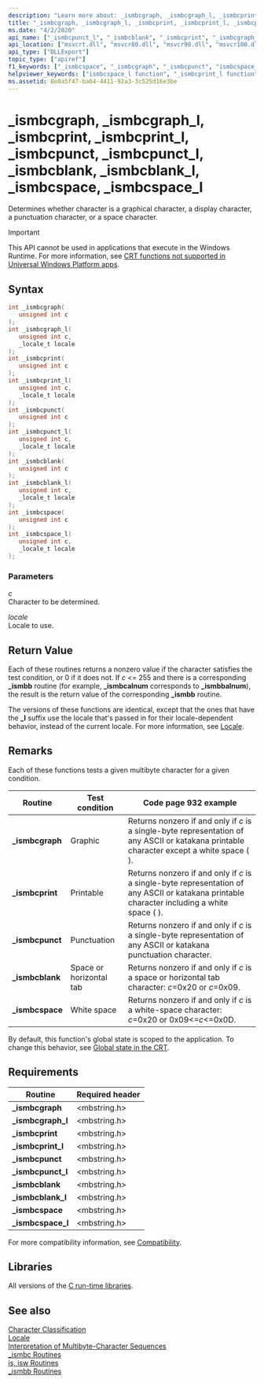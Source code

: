 ```yaml
---
description: "Learn more about: _ismbcgraph, _ismbcgraph_l, _ismbcprint, _ismbcprint_l, _ismbcpunct, _ismbcpunct_l, _ismbcblank, _ismbcblank_l, _ismbcspace, _ismbcspace_l"
title: "_ismbcgraph, _ismbcgraph_l, _ismbcprint, _ismbcprint_l, _ismbcpunct, _ismbcpunct_l, _ismbcblank, _ismbcblank_l, _ismbcspace, _ismbcspace_l"
ms.date: "4/2/2020"
api_name: ["_ismbcpunct_l", "_ismbcblank", "_ismbcprint", "_ismbcgraph_l", "_ismbcblank_l", "_ismbcpunct", "_ismbcprint_l", "_ismbcspace_l", "_ismbcspace", "_ismbcgraph", "_o__ismbcblank", "_o__ismbcblank_l", "_o__ismbcgraph", "_o__ismbcgraph_l", "_o__ismbcprint", "_o__ismbcprint_l", "_o__ismbcpunct", "_o__ismbcpunct_l", "_o__ismbcspace", "_o__ismbcspace_l"]
api_location: ["msvcrt.dll", "msvcr80.dll", "msvcr90.dll", "msvcr100.dll", "msvcr100_clr0400.dll", "msvcr110.dll", "msvcr110_clr0400.dll", "msvcr120.dll", "msvcr120_clr0400.dll", "ucrtbase.dll", "api-ms-win-crt-multibyte-l1-1-0.dll", "api-ms-win-crt-private-l1-1-0.dll"]
api_type: ["DLLExport"]
topic_type: ["apiref"]
f1_keywords: ["_ismbcspace", "_ismbcgraph", "_ismbcpunct", "ismbcspace_l", "ismbcgraph", "_ismbcgraph_l", "_ismbcprint", "_ismbcspace_l", "ismbcprint", "ismbcgraph_l", "ismbcspace", "ismbcpunct"]
helpviewer_keywords: ["ismbcspace_l function", "_ismbcprint_l function", "ismbcspace function", "ismbcpunct function", "_ismbcspace_l function", "_ismbcprint function", "ismbcprint function", "_ismbcgraph function", "ismbcgraph_l function", "_ismbcpunct_l function", "ismbcpunct_l function", "ismbcprint_l function", "_ismbcpunct function", "ismbcgraph function", "_ismbcgraph_l function", "_ismbcspace function"]
ms.assetid: 8e0a5f47-ba64-4411-92a3-3c525d16e3be
---
```

# _ismbcgraph, _ismbcgraph_l, _ismbcprint, _ismbcprint_l, _ismbcpunct, _ismbcpunct_l, _ismbcblank, _ismbcblank_l, _ismbcspace, _ismbcspace_l

Determines whether character is a graphical character, a display character, a punctuation character, or a space character.

> [!IMPORTANT]
> This API cannot be used in applications that execute in the Windows Runtime. For more information, see [CRT functions not supported in Universal Windows Platform apps](../../cppcx/crt-functions-not-supported-in-universal-windows-platform-apps.md).

## Syntax

```C
int _ismbcgraph(
   unsigned int c
);
int _ismbcgraph_l(
   unsigned int c,
   _locale_t locale
);
int _ismbcprint(
   unsigned int c
);
int _ismbcprint_l(
   unsigned int c,
   _locale_t locale
);
int _ismbcpunct(
   unsigned int c
);
int _ismbcpunct_l(
   unsigned int c,
   _locale_t locale
);
int _ismbcblank(
   unsigned int c
);
int _ismbcblank_l(
   unsigned int c,
   _locale_t locale
);
int _ismbcspace(
   unsigned int c
);
int _ismbcspace_l(
   unsigned int c,
   _locale_t locale
);
```

### Parameters

*c*<br/>
Character to be determined.

*locale*<br/>
Locale to use.

## Return Value

Each of these routines returns a nonzero value if the character satisfies the test condition, or 0 if it does not. If *c* <= 255 and there is a corresponding **_ismbb** routine (for example, **_ismbcalnum** corresponds to **_ismbbalnum**), the result is the return value of the corresponding **_ismbb** routine.

The versions of these functions are identical, except that the ones that have the **_l** suffix use the locale that's passed in for their locale-dependent behavior, instead of the current locale. For more information, see [Locale](../../c-runtime-library/locale.md).

## Remarks

Each of these functions tests a given multibyte character for a given condition.

|Routine|Test condition|Code page 932 example|
|-------------|--------------------|---------------------------|
|**_ismbcgraph**|Graphic|Returns nonzero if and only if *c* is a single-byte representation of any ASCII or katakana printable character except a white space ( ).|
|**_ismbcprint**|Printable|Returns nonzero if and only if *c* is a single-byte representation of any ASCII or katakana printable character including a white space ( ).|
|**_ismbcpunct**|Punctuation|Returns nonzero if and only if *c* is a single-byte representation of any ASCII or katakana punctuation character.|
|**_ismbcblank**|Space or horizontal tab|Returns nonzero if and only if *c* is a space or horizontal tab character: *c*=0x20 or *c*=0x09.|
|**_ismbcspace**|White space|Returns nonzero if and only if *c* is a white-space character: *c*=0x20 or 0x09<=*c*<=0x0D.|

By default, this function's global state is scoped to the application. To change this behavior, see [Global state in the CRT](../global-state.md).

## Requirements

|Routine|Required header|
|-------------|---------------------|
|**_ismbcgraph**|\<mbstring.h>|
|**_ismbcgraph_l**|\<mbstring.h>|
|**_ismbcprint**|\<mbstring.h>|
|**_ismbcprint_l**|\<mbstring.h>|
|**_ismbcpunct**|\<mbstring.h>|
|**_ismbcpunct_l**|\<mbstring.h>|
|**_ismbcblank**|\<mbstring.h>|
|**_ismbcblank_l**|\<mbstring.h>|
|**_ismbcspace**|\<mbstring.h>|
|**_ismbcspace_l**|\<mbstring.h>|

For more compatibility information, see [Compatibility](../../c-runtime-library/compatibility.md).

## Libraries

All versions of the [C run-time libraries](../../c-runtime-library/crt-library-features.md).

## See also

[Character Classification](../../c-runtime-library/character-classification.md)<br/>
[Locale](../../c-runtime-library/locale.md)<br/>
[Interpretation of Multibyte-Character Sequences](../../c-runtime-library/interpretation-of-multibyte-character-sequences.md)<br/>
[_ismbc Routines](../../c-runtime-library/ismbc-routines.md)<br/>
[is, isw Routines](../../c-runtime-library/is-isw-routines.md)<br/>
[_ismbb Routines](../../c-runtime-library/ismbb-routines.md)<br/>
